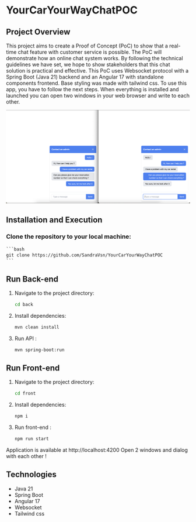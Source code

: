 # YourCarYourWayChatPOC

## Project Overview

This project aims to create a Proof of Concept (PoC) to show that a real-time chat feature with customer service is possible. The PoC will demonstrate how an online chat system works. By following the technical guidelines we have set, we hope to show stakeholders that this chat solution is practical and effective.
This PoC uses Websocket protocol with a Spring Boot (Java 21) backend and an Angular 17 with standalone components frontend. Base styling was made with tailwind css. 
To use this app, you have to follow the next steps. When everything is installed and launched you can open two windows in your web browser and write to each other.

[![Watch the video](https://github.com/SandraVsn/YourCarYourWayChatPOC/blob/main/PoC.png)](https://github.com/SandraVsn/YourCarYourWayChatPOC/blob/main/PoCMoovie.mp4)

## Installation and Execution

### Clone the repository to your local machine:
    ```bash
    git clone https://github.com/SandraVsn/YourCarYourWayChatPOC
    ```

## Run Back-end

1. Navigate to the project directory:
    ```bash
    cd back
    ```

2. Install dependencies:
    ```bash
    mvn clean install
    ```

3. Run API :
    ```bash
    mvn spring-boot:run
    ```

## Run Front-end

1. Navigate to the project directory:
    ```bash
    cd front
    ```

2. Install dependencies:
    ```bash
    npm i
    ```

2. Run front-end :
    ```bash
    npm run start
    ```

Application is available at http://localhost:4200
Open 2 windows and dialog with each other !

##  Technologies

- Java 21
- Spring Boot 
- Angular 17
- Websocket
- Tailwind css

